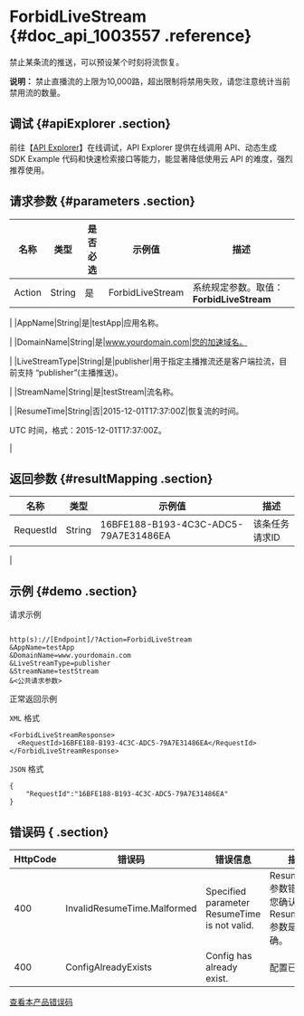 # ForbidLiveStream {#doc_api_1003557 .reference}

禁止某条流的推送，可以预设某个时刻将流恢复。

**说明：** 禁止直播流的上限为10,000路，超出限制将禁用失败，请您注意统计当前禁用流的数量。

## 调试 {#apiExplorer .section}

前往【[API Explorer](https://api.aliyun.com/#product=live&api=ForbidLiveStream)】在线调试，API Explorer 提供在线调用 API、动态生成 SDK Example 代码和快速检索接口等能力，能显著降低使用云 API 的难度，强烈推荐使用。

## 请求参数 {#parameters .section}

|名称|类型|是否必选|示例值|描述|
|--|--|----|---|--|
|Action|String|是|ForbidLiveStream|系统规定参数。取值：**ForbidLiveStream**

 |
|AppName|String|是|testApp|应用名称。

 |
|DomainName|String|是|www.yourdomain.com|您的加速域名。

 |
|LiveStreamType|String|是|publisher|用于指定主播推流还是客户端拉流，目前支持 “publisher”\(主播推送\)。

 |
|StreamName|String|是|testStream|流名称。

 |
|ResumeTime|String|否|2015-12-01T17:37:00Z|恢复流的时间。

 UTC 时间，格式：2015-12-01T17:37:00Z。

 |

## 返回参数 {#resultMapping .section}

|名称|类型|示例值|描述|
|--|--|---|--|
|RequestId|String|16BFE188-B193-4C3C-ADC5-79A7E31486EA|该条任务请求ID

 |

## 示例 {#demo .section}

请求示例

``` {#request_demo}

http(s)://[Endpoint]/?Action=ForbidLiveStream
&AppName=testApp
&DomainName=www.yourdomain.com
&LiveStreamType=publisher
&StreamName=testStream
&<公共请求参数>

```

正常返回示例

`XML` 格式

``` {#xml_return_success_demo}
<ForbidLiveStreamResponse>
  <RequestId>16BFE188-B193-4C3C-ADC5-79A7E31486EA</RequestId>
</ForbidLiveStreamResponse>

```

`JSON` 格式

``` {#json_return_success_demo}
{
	"RequestId":"16BFE188-B193-4C3C-ADC5-79A7E31486EA"
}
```

## 错误码 { .section}

|HttpCode|错误码|错误信息|描述|
|--------|---|----|--|
|400|InvalidResumeTime.Malformed|Specified parameter ResumeTime is not valid.|ResumeTime参数错误，请您确认该ResumeTime参数是否正确。|
|400|ConfigAlreadyExists|Config has already exist.|配置已添加。|

[查看本产品错误码](https://error-center.aliyun.com/status/product/live)

